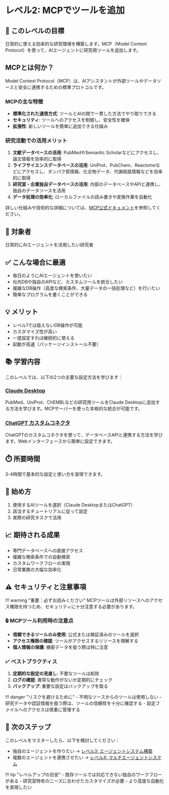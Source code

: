 # レベル2: MCPでツールを追加

## 🎯 このレベルの目標

日常的に使える効率的な研究環境を構築します。MCP（Model Context Protocol）を使って、AIエージェントに研究用ツールを追加します。

## MCPとは何か？

Model Context Protocol（MCP）は、AIアシスタントが外部ツールやデータソースと安全に連携するための標準プロトコルです。

### MCPの主な特徴

- **標準化された通信方式**: ツールとAIの間で一貫した方法でやり取りできる
- **セキュリティ**: ツールへのアクセスを制御し、安全性を確保
- **拡張性**: 新しいツールを簡単に追加できる仕組み

### 研究活動での活用メリット

1. **文献データベースの活用**: PubMedやSemantic Scholarなどにアクセスし、論文情報を効率的に取得
2. **ライフサイエンスデータベースの活用**: UniProt、PubChem、Reactomeなどにアクセスし、タンパク質情報、化合物データ、代謝経路情報などを効率的に取得
3. **研究室・企業独自データベースの活用**: 内部のデータベースやAPIと連携し、独自のデータソースを活用
4. **データ処理の効率化**: ローカルファイルの読み書きや変換作業を自動化

詳しい仕組みや技術的な詳細については、[MCP公式ドキュメント](https://modelcontextprotocol.io/introduction)を参照してください。

## 👥 対象者

日常的にAIエージェントを活用したい研究者

## ✅ こんな場合に最適

- 毎日のようにAIエージェントを使いたい
- 社内DBや独自のAPIなど、カスタムツールを統合したい
- 複雑なDB操作（高度な検索条件、大量データの一括処理など）を行いたい
- 簡単なプログラムを書くことができる

## 💡 メリット

- レベル1では扱えないDB操作が可能
- カスタマイズ性が高い
- 一度設定すれば継続的に使える
- 起動が高速（パッケージインストール不要）

## 📚 学習内容

このレベルでは、以下の2つの主要な設定方法を学びます：

### [Claude Desktop](claude-desktop/index.md)
PubMed、UniProt、ChEMBLなどの研究用ツールをClaude Desktopに追加する方法を学びます。MCPサーバーを使った本格的な統合が可能です。

### [ChatGPT カスタムコネクタ](chatgpt-custom.md)
ChatGPTのカスタムコネクタを使って、データベースAPIと連携する方法を学びます。Webインターフェースから簡単に設定できます。

## ⏱️ 所要時間

3-4時間で基本的な設定と使い方を習得できます。

## 🚀 始め方

1. 使用するAIツールを選択（Claude DesktopまたはChatGPT）
2. 該当するチュートリアルに従って設定
3. 実際の研究タスクで活用

## 📈 期待される成果

- 専門データベースへの直接アクセス
- 複雑な検索条件での自動検索
- カスタムワークフローの実現
- 日常業務の大幅な効率化

## ⚠️ セキュリティと注意事項

!!! warning "重要：必ずお読みください"
    MCPツールは外部リソースへのアクセス権限を持つため、セキュリティに十分注意する必要があります。

### 🔒 MCPツール利用時の注意点

- **信頼できるツールのみ使用**: 公式または検証済みのツールを選択
- **アクセス権限の確認**: ツールがアクセスするリソースを理解する
- **個人情報の保護**: 機密データを扱う際は特に注意

### ✅ ベストプラクティス

1. **定期的な設定の見直し**: 不要なツールは削除
2. **ログの確認**: 異常な動作がないか定期的にチェック
3. **バックアップ**: 重要な設定はバックアップを取る

!!! danger "リスクを避けるために"
    - 不明なソースからのツールは使用しない
    - 研究データや認証情報を扱う際は、ツールの信頼性を十分に確認する
    - 設定ファイルへのアクセスは慎重に管理する

## 🔄 次のステップ

このレベルをマスターしたら、以下を検討してください：

- 独自のエージェントを作りたい → [レベル3: エージェントシステム構築](../03-build-agents/index.md)
- 複数のエージェントを連携させたい → [レベル4: マルチエージェントシステム](../04-multi-agents/index.md)

!!! tip "レベルアップの目安"
    - 既存ツールでは対応できない独自のワークフローがある
    - 研究室特有のニーズに合わせたカスタマイズが必要
    - より高度な自動化を実現したい

